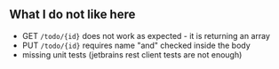 ## What I do not like here

- GET `/todo/{id}` does not work as expected - it is returning an array
- PUT `/todo/{id}` requires name "and" checked inside the body
- missing unit tests (jetbrains rest client tests are not enough)